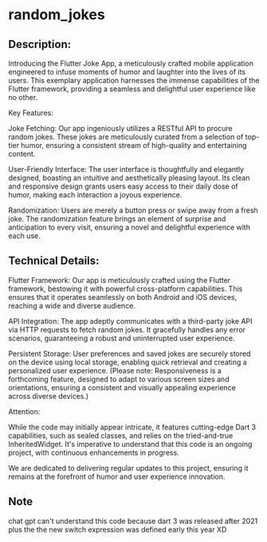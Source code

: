 #  random_jokes
## Description:

Introducing the Flutter Joke App, a meticulously crafted mobile application engineered to infuse moments of humor and laughter into the lives of its users. This exemplary application harnesses the immense capabilities of the Flutter framework, providing a seamless and delightful user experience like no other.

Key Features:

Joke Fetching: Our app ingeniously utilizes a RESTful API to procure random jokes. These jokes are meticulously curated from a selection of top-tier humor, ensuring a consistent stream of high-quality and entertaining content.

User-Friendly Interface: The user interface is thoughtfully and elegantly designed, boasting an intuitive and aesthetically pleasing layout. Its clean and responsive design grants users easy access to their daily dose of humor, making each interaction a joyous experience.

Randomization: Users are merely a button press or swipe away from a fresh joke. The randomization feature brings an element of surprise and anticipation to every visit, ensuring a novel and delightful experience with each use.

## Technical Details:

Flutter Framework: Our app is meticulously crafted using the Flutter framework, bestowing it with powerful cross-platform capabilities. This ensures that it operates seamlessly on both Android and iOS devices, reaching a wide and diverse audience.

API Integration: The app adeptly communicates with a third-party joke API via HTTP requests to fetch random jokes. It gracefully handles any error scenarios, guaranteeing a robust and uninterrupted user experience.

Persistent Storage: User preferences and saved jokes are securely stored on the device using local storage, enabling quick retrieval and creating a personalized user experience. (Please note: Responsiveness is a forthcoming feature, designed to adapt to various screen sizes and orientations, ensuring a consistent and visually appealing experience across diverse devices.)

Attention:

While the code may initially appear intricate, it features cutting-edge Dart 3 capabilities, such as sealed classes, and relies on the tried-and-true InheritedWidget. It's imperative to understand that this code is an ongoing project, with continuous enhancements in progress.

We are dedicated to delivering regular updates to this project, ensuring it remains at the forefront of humor and user experience innovation.
## Note
 chat gpt can't understand this code because dart 3 was released after 2021 plus the the new switch expression was defined early this year XD
